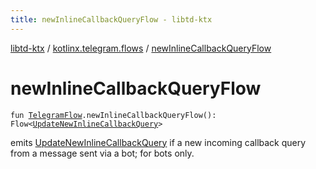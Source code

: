 ```yaml
---
title: newInlineCallbackQueryFlow - libtd-ktx
---
```


[libtd-ktx](../index.html) / [kotlinx.telegram.flows](index.html) / [newInlineCallbackQueryFlow](./new-inline-callback-query-flow.html)

# newInlineCallbackQueryFlow

`fun `[`TelegramFlow`](../kotlinx.telegram.core/-telegram-flow/index.html)`.newInlineCallbackQueryFlow(): Flow<`[`UpdateNewInlineCallbackQuery`](https://tdlibx.github.io/td/docs/org/drinkless/td/libcore/telegram/TdApi/UpdateNewInlineCallbackQuery.html)`>`

emits [UpdateNewInlineCallbackQuery](https://tdlibx.github.io/td/docs/org/drinkless/td/libcore/telegram/TdApi/UpdateNewInlineCallbackQuery.html) if a new incoming callback query from a message sent via a
bot; for bots only.

